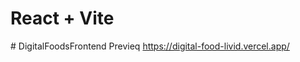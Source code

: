 # React + Vite

 
 #   D i g i t a l F o o d s F r o n t e n d 
 Previeq
https://digital-food-livid.vercel.app/
 
